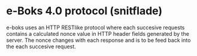 # e-Boks 4.0 protocol (snitflade)

e-boks uses an HTTP RESTlike protocol where each succesive requests contains a calculated nonce value in HTTP header fields generated by the server.
The nonce changes with each response and is to be feed back into the each succesive request. 

